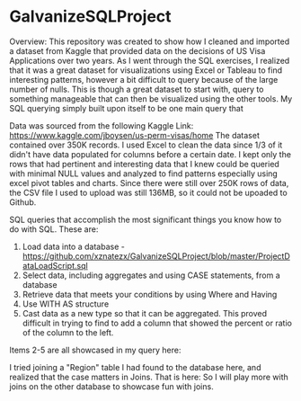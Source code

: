 # GalvanizeSQLProject

Overview:
This repository was created to show how I cleaned and imported a dataset from Kaggle that provided data on the decisions of US Visa Applications over two years.  As I went through the SQL exercises, I realized that it was a great dataset for visualizations using Excel or Tableau to find interesting patterns, however a bit difficult to query because of the large number of nulls.  This is though a great dataset to start with, query to something manageable that can then be visualized using the other tools.  My SQL querying simply built upon itself to be one main query that 

Data was sourced from the following Kaggle Link:
https://www.kaggle.com/jboysen/us-perm-visas/home
The dataset contained over 350K records.  I used Excel to clean the data since 1/3 of it didn't have data populated for columns before a certain date.  I kept only the rows that had pertinent and interesting data that I knew could be queried with minimal NULL values and analyzed to find patterns especially using excel pivot tables and charts.  Since there were still over 250K rows of data, the CSV file I used to upload was still 136MB, so it could not be upoaded to Github.

SQL queries that accomplish the most significant things you know how to do with SQL. These are:
1. Load data into a database - https://github.com/xznatezx/GalvanizeSQLProject/blob/master/ProjectDataLoadScript.sql
2. Select data, including aggregates and using CASE statements, from a database  
3. Retrieve data that meets your conditions by using Where and Having
4. Use WITH AS structure
5. Cast data as a new type so that it can be aggregated.  This proved difficult in trying to find to add a column that showed the percent or ratio of the column to the left.  

Items 2-5 are all showcased in my query here:  


I tried joining a "Region" table I had found to the database here, and realized that the case matters in Joins.  That is here: 
So I will play more with joins on the other database to showcase fun with joins. 
